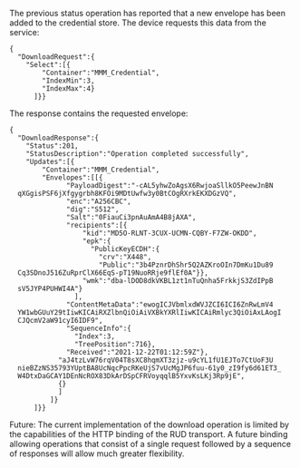 
The previous status operation has reported that a new envelope has been added to
the credential store. The device requests this data from the service:


~~~~
{
  "DownloadRequest":{
    "Select":[{
        "Container":"MMM_Credential",
        "IndexMin":3,
        "IndexMax":4}
      ]}}
~~~~


The response contains the requested envelope:


~~~~
{
  "DownloadResponse":{
    "Status":201,
    "StatusDescription":"Operation completed successfully",
    "Updates":[{
        "Container":"MMM_Credential",
        "Envelopes":[[{
              "PayloadDigest":"-cAL5yhwZoAgsX6RwjoaSllkO5PeewJnBN
  qXGgisPSF6jXfgygrbh8KFOi9MDtUwfw3y0BtCOgRXrkEKXDGzVQ",
              "enc":"A256CBC",
              "dig":"S512",
              "Salt":"0FiauCi3pnAuAmA4B8jAXA",
              "recipients":[{
                  "kid":"MD5O-RLNT-3CUX-UCMN-CQBY-F7ZW-OKDD",
                  "epk":{
                    "PublicKeyECDH":{
                      "crv":"X448",
                      "Public":"3b4PznrDhShr5Q2AZKroOIn7DmKu1Du89
  Cq3SDnoJ516ZuRprClX66EqS-pT19NuoRRje9flEf0A"}},
                  "wmk":"dba-lDOD8dkVKBL1zt1nTuQnha5FrkkjS3ZdIPpB
  sV5JYP4PUHWI4A"}
                ],
              "ContentMetaData":"ewogICJVbmlxdWVJZCI6ICI6ZnRwLmV4
  YW1wbGUuY29tIiwKICAiRXZlbnQiOiAiVXBkYXRlIiwKICAiRmlyc3QiOiAxLAogI
  CJQcmV2aW91cyI6IDF9",
              "SequenceInfo":{
                "Index":3,
                "TreePosition":716},
              "Received":"2021-12-22T01:12:59Z"},
            "aJ4tzLvW76rqV04T8sXC8hqmXT3zjz-u9cYL1fU1EJTo7CtUoF3U
  nieBZzNS35793YUptBA8UcNqcPpcRKeUjS7vUcMgJP6fuu-61y0_zI9fy6d61ET3_
  W4DtxDaGCAY1DEnNcROX83DkArDSpCFRVoyqqlB5YxvKsLKj3Rp9jE",
            {}
            ]
          ]}
      ]}}
~~~~


Future: The current implementation of the download operation is limited by the
capabilities of the HTTP binding of the RUD transport. A future binding allowing 
operations that consist of a single request followed by a sequence of responses 
will allow much greater flexibility.

